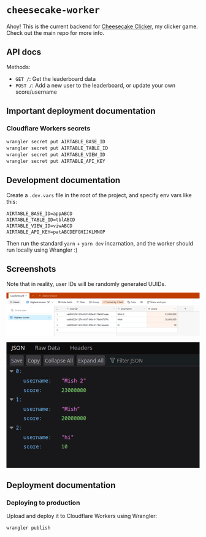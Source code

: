 # `cheesecake-worker`

Ahoy! This is the current backend for [Cheesecake Clicker](https://github.com/MMK21Hub/cheesecake-clicker), my clicker game. Check out the main repo for more info.

## API docs

Methods:

- `GET /`: Get the leaderboard data
- `POST /`: Add a new user to the leaderboard, or update your own score/username

## Important deployment documentation

### Cloudflare Workers secrets

```bash
wrangler secret put AIRTABLE_BASE_ID
wrangler secret put AIRTABLE_TABLE_ID
wrangler secret put AIRTABLE_VIEW_ID
wrangler secret put AIRTABLE_API_KEY
```

## Development documentation

Create a `.dev.vars` file in the root of the project, and specify env vars like this:

```env
AIRTABLE_BASE_ID=appABCD
AIRTABLE_TABLE_ID=tblABCD
AIRTABLE_VIEW_ID=viwABCD
AIRTABLE_API_KEY=patABCDEFGHIJKLMNOP
```

Then run the standard `yarn` + `yarn dev` incarnation, and the worker should run locally using Wrangler :)

## Screenshots

Note that in reality, user IDs will be randomly generated UUIDs.

![Screenshot of the Airtable base](airtable-screenshot.png)

![Screenshot of the JSON response from a GET request in Firefox](example-get-json.png)

## Deployment documentation

### Deploying to production

Upload and deploy it to Cloudflare Workers using Wrangler:

```bash
wrangler publish
```
